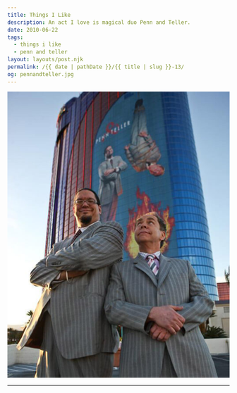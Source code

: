 ```yaml
---
title: Things I Like
description: An act I love is magical duo Penn and Teller.
date: 2010-06-22
tags: 
  - things i like
  - penn and teller
layout: layouts/post.njk
permalink: /{{ date | pathDate }}/{{ title | slug }}-13/
og: pennandteller.jpg
---
```


![Penn and Teller](/img/pennandteller.jpg)

---
